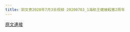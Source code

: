 ```yaml
---
title: 郭文贵2020年7月3日视频 20200703_1海航王健被殺害2周年
---
```


[原文連接](https://gnews.org/ThreadView/53479385)


